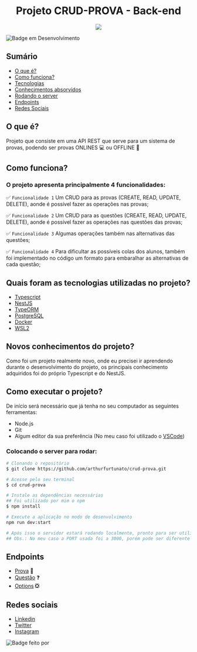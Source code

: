 
<h1 align="center"> Projeto CRUD-PROVA - Back-end </h1>

<p align="center">
  <img src="https://uab.ufsc.br/administracao/files/2020/06/provas.jpg" />
</p>

![Badge em Desenvolvimento](http://img.shields.io/static/v1?label=STATUS&message=FINALIZADO&color=GREEN&style=for-the-badge)

## Sumário

* [O que é?](#o-que-é)
* [Como funciona?](#como-funciona)
* [Tecnologias](#quais-foram-as-tecnologias-utilizadas-no-projeto)
* [Conhecimentos absorvidos](#novos-conhecimentos-do-projeto)
* [Rodando o server](#como-executar-o-projeto)
* [Endpoints](#endpoints)
* [Redes Sociais](#redes-sociais)

## O que é?
Projeto que consiste em uma API REST que serve para um sistema de provas, podendo ser provas ONLINES :computer: ou OFFLINE :book:

## Como funciona?
### O projeto apresenta principalmente 4 funcionalidades:
:white_check_mark: `Funcionalidade 1` Um CRUD para as provas (CREATE, READ, UPDATE, DELETE), aonde é possível fazer as operações nas provas;

:white_check_mark: `Funcionalidade 2` Um CRUD para as questões (CREATE, READ, UPDATE, DELETE), aonde é possível fazer as operações nas questões das provas;

:white_check_mark: `Funcionalidade 3` Algumas operações também nas alternativas das questões;

:white_check_mark: `Funcionalidade 4` Para dificultar as possíveis colas dos alunos, também foi implementado no código um formato para embaralhar as alternativas de cada questão;

## Quais foram as tecnologias utilizadas no projeto?
- [Typescript](https://www.typescriptlang.org/)
- [NestJS](https://nestjs.com/)
- [TypeORM](https://typeorm.io/#/)
- [PostgreSQL](https://www.postgresql.org/)
- [Docker](https://www.docker.com/)
- [WSL2](https://docs.microsoft.com/pt-br/windows/wsl/install)

## Novos conhecimentos do projeto?
Como foi um projeto realmente novo, onde eu precisei ir aprendendo durante o desenvolvimento do projeto, os principais conhecimento adquiridos foi do próprio Typescript e do NestJS.

## Como executar o projeto?
De início será necessário que já tenha no seu computador as seguintes ferramentas:
- Node.js
- Git
- Algum editor da sua preferência (No meu caso foi utilizado o [VSCode](https://code.visualstudio.com/))

### Colocando o server para rodar:
```bash
# Clonando o repositório
$ git clone https://github.com/arthurfurtunato/crud-prova.git

# Acesse pelo seu terminal
$ cd crud-prova

# Instale as dependências necessárias
## Foi utilizado por mim o npm
$ npm install

# Execute a aplicação no modo de desenvolvimento
npm run dev:start

# Após isso o servidor estará rodando localmente, pronto para ser utilizado na url http://localhost:3000
## Obs.: No meu caso a PORT usada foi a 3000, porém pode ser diferente de acordo com a sua configuração
```

## Endpoints

- [Prova](./readme/crud-provas.md) :page_facing_up:
- [Questão](./readme/crud-questions.md) :question:
- [Options](./readme/options.md) :negative_squared_cross_mark:

## Redes sociais

- [Linkedin](https://www.linkedin.com/in/arthur-furtunato-4994a7208/)
- [Twitter](https://twitter.com/arthurv05)
- [Instagram](https://www.instagram.com/arthurv05/)

![Badge feito por](https://img.shields.io/badge/Feito%20por-Arthur%20Furtunato-red)
